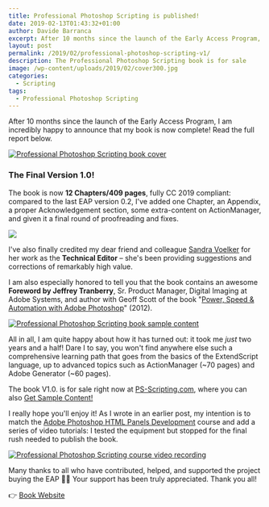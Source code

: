 ```yaml
---
title: Professional Photoshop Scripting is published!
date: 2019-02-13T01:43:32+01:00
author: Davide Barranca
excerpt: After 10 months since the launch of the Early Access Program, I am incredibly happy to announce that my book is now complete!
layout: post
permalink: /2019/02/professional-photoshop-scripting-v1/
description: The Professional Photoshop Scripting book is for sale
image: /wp-content/uploads/2019/02/cover300.jpg
categories:
  - Scripting
tags:
  - Professional Photoshop Scripting
---
```


After 10 months since the launch of the Early Access Program, I am incredibly happy to announce that my book is now complete! Read the full report below.

[![Professional Photoshop Scripting book cover](http://localhost:8888/wp-content/uploads/2019/02/cover-700x700.jpg)](https://ps-scripting.com/)

### The Final Version 1.0!

The book is now **12 Chapters/409 pages**, fully CC 2019 compliant: compared to the last EAP version 0.2, I've added one Chapter, an Appendix, a proper Acknowledgement section, some extra-content on ActionManager, and given it a final round of proofreading and fixes.

[![](http://localhost:8888/wp-content/uploads/2019/02/open-book-5@2x-700x484.jpg)](https://www.ps-scripting.com/)

I've also finally credited my dear friend and colleague [Sandra Voelker](http://zettagraphics.com/) for her work as the **Technical Editor** – she's been providing suggestions and corrections of remarkably high value.

I am also especially honored to tell you that the book contains an awesome **Foreword by Jeffrey Tranberry**, Sr. Product Manager, Digital Imaging at Adobe Systems, and author with Geoff Scott of the book "[Power, Speed & Automation with Adobe Photoshop](https://www.amazon.com/Power-Speed-Automation-Adobe-Photoshop-ebook/dp/B0083JCBZ2/)" (2012).

[![Professional Photoshop Scripting book sample content](http://localhost:8888/wp-content/uploads/2019/02/open-book-2@2x-700x484.jpg)](https://www.ps-scripting.com/)

All in all, I am quite happy about how it has turned out: it took me _just_ two years and a half! Dare I to say, you won't find anywhere else such a comprehensive learning path that goes from the basics of the ExtendScript language, up to advanced topics such as ActionManager (~70 pages) and Adobe Generator (~60 pages).

The book V1.0. is for sale right now at [PS-Scripting.com](https://www.ps-scripting.com/), where you can also [Get Sample Content!](https://www.ps-scripting.com/#get-sample)

I really hope you'll enjoy it! As I wrote in an earlier post, my intention is to match the [Adobe Photoshop HTML Panels Development](https://www.htmlpanelsbook.com/) course and add a series of video tutorials: I tested the equipment but stopped for the final rush needed to publish the book.

[![Professional Photoshop Scripting course video recording](http://localhost:8888/wp-content/uploads/2018/11/DB-2018-11-18-at-11.23.40-700x426.jpg)](https://www.ps-scripting.com/)

Many thanks to all who have contributed, helped, and supported the project buying the EAP 🙏🏻 Your support has been truly appreciated.
Thank you all!

👉 [Book Website](https://www.ps-scripting.com/)
